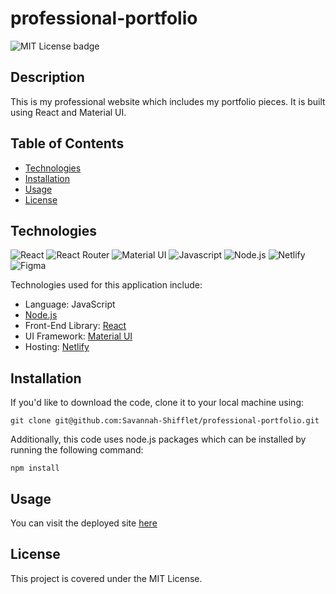# professional-portfolio
![MIT License badge](https://img.shields.io/github/license/savannah-shifflet/professional-portfolio)

## Description

This is my professional website which includes my portfolio pieces. It is built using React and Material UI. 

## Table of Contents
- [Technologies](#technologies)
- [Installation](#installation)
- [Usage](#usage)
- [License](#license)

## Technologies
![React](https://img.shields.io/badge/React-61DAFB.svg?style=for-the-badge&logo=React&logoColor=black)
![React Router](https://img.shields.io/badge/React%20Router-CA4245.svg?style=for-the-badge&logo=React-Router&logoColor=white)
![Material UI](https://img.shields.io/badge/Material--UI-0081CB?style=for-the-badge&logo=mui&logoColor=white)
![Javascript](https://img.shields.io/badge/JavaScript-F7DF1E.svg?style=for-the-badge&logo=JavaScript&logoColor=black)
![Node.js](https://img.shields.io/badge/Node.js-339933.svg?style=for-the-badge&logo=nodedotjs&logoColor=white)
![Netlify](https://img.shields.io/badge/Netlify-00C7B7.svg?style=for-the-badge&logo=Netlify&logoColor=white)
![Figma](https://img.shields.io/badge/Figma-F24E1E.svg?style=for-the-badge&logo=Figma&logoColor=white)

Technologies used for this application include: 
- Language: JavaScript
- [Node.js](https://nodejs.org/en)
- Front-End Library: [React](https://react.dev/)
- UI Framework: [Material UI](https://mui.com/material-ui/)
- Hosting: [Netlify](https://www.netlify.com/)


## Installation

If you'd like to download the code, clone it to your local machine using: 

    git clone git@github.com:Savannah-Shifflet/professional-portfolio.git

Additionally, this code uses node.js packages which can be installed by running the following command:
    
    npm install 

## Usage
You can visit the deployed site [here](https://savannahshifflet.netlify.app/)

## License

This project is covered under the MIT License.
